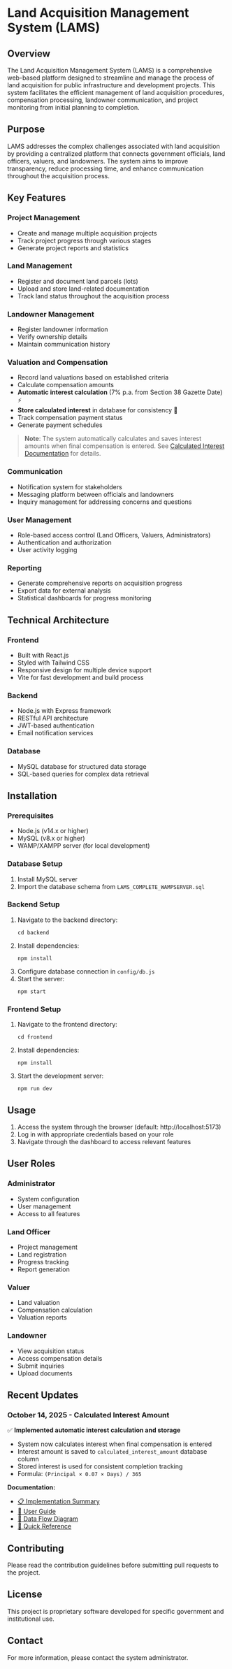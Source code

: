 # Land Acquisition Management System (LAMS)

## Overview

The Land Acquisition Management System (LAMS) is a comprehensive web-based platform designed to streamline and manage the process of land acquisition for public infrastructure and development projects. This system facilitates the efficient management of land acquisition procedures, compensation processing, landowner communication, and project monitoring from initial planning to completion.

## Purpose

LAMS addresses the complex challenges associated with land acquisition by providing a centralized platform that connects government officials, land officers, valuers, and landowners. The system aims to improve transparency, reduce processing time, and enhance communication throughout the acquisition process.

## Key Features

### Project Management
- Create and manage multiple acquisition projects
- Track project progress through various stages
- Generate project reports and statistics

### Land Management
- Register and document land parcels (lots)
- Upload and store land-related documentation
- Track land status throughout the acquisition process

### Landowner Management
- Register landowner information
- Verify ownership details
- Maintain communication history

### Valuation and Compensation
- Record land valuations based on established criteria
- Calculate compensation amounts
- **Automatic interest calculation** (7% p.a. from Section 38 Gazette Date) ⚡
- **Store calculated interest** in database for consistency 💾
- Track compensation payment status
- Generate payment schedules

> **Note**: The system automatically calculates and saves interest amounts when final compensation is entered. See [Calculated Interest Documentation](./IMPLEMENTATION_SUMMARY.md) for details.

### Communication
- Notification system for stakeholders
- Messaging platform between officials and landowners
- Inquiry management for addressing concerns and questions

### User Management
- Role-based access control (Land Officers, Valuers, Administrators)
- Authentication and authorization
- User activity logging

### Reporting
- Generate comprehensive reports on acquisition progress
- Export data for external analysis
- Statistical dashboards for progress monitoring

## Technical Architecture

### Frontend
- Built with React.js
- Styled with Tailwind CSS
- Responsive design for multiple device support
- Vite for fast development and build process

### Backend
- Node.js with Express framework
- RESTful API architecture
- JWT-based authentication
- Email notification services

### Database
- MySQL database for structured data storage
- SQL-based queries for complex data retrieval

## Installation

### Prerequisites
- Node.js (v14.x or higher)
- MySQL (v8.x or higher)
- WAMP/XAMPP server (for local development)

### Database Setup
1. Install MySQL server
2. Import the database schema from `LAMS_COMPLETE_WAMPSERVER.sql`

### Backend Setup
1. Navigate to the backend directory:
   ```
   cd backend
   ```
2. Install dependencies:
   ```
   npm install
   ```
3. Configure database connection in `config/db.js`
4. Start the server:
   ```
   npm start
   ```

### Frontend Setup
1. Navigate to the frontend directory:
   ```
   cd frontend
   ```
2. Install dependencies:
   ```
   npm install
   ```
3. Start the development server:
   ```
   npm run dev
   ```

## Usage

1. Access the system through the browser (default: http://localhost:5173)
2. Log in with appropriate credentials based on your role
3. Navigate through the dashboard to access relevant features

## User Roles

### Administrator
- System configuration
- User management
- Access to all features

### Land Officer
- Project management
- Land registration
- Progress tracking
- Report generation

### Valuer
- Land valuation
- Compensation calculation
- Valuation reports

### Landowner
- View acquisition status
- Access compensation details
- Submit inquiries
- Upload documents

## Recent Updates

### October 14, 2025 - Calculated Interest Amount
✅ **Implemented automatic interest calculation and storage**
- System now calculates interest when final compensation is entered
- Interest amount is saved to `calculated_interest_amount` database column
- Stored interest is used for consistent completion tracking
- Formula: `(Principal × 0.07 × Days) / 365`

**Documentation:**
- [📋 Implementation Summary](./IMPLEMENTATION_SUMMARY.md)
- [📘 User Guide](./CALCULATED_INTEREST_USER_GUIDE.md)
- [🔄 Data Flow Diagram](./CALCULATED_INTEREST_FLOW_DIAGRAM.md)
- [🎯 Quick Reference](./QUICK_REFERENCE.md)

## Contributing

Please read the contribution guidelines before submitting pull requests to the project.

## License

This project is proprietary software developed for specific government and institutional use.

## Contact

For more information, please contact the system administrator.